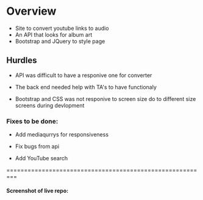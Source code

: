 # Overview 

* Site to convert youtube links to audio 
* An API that looks for album art
* Bootstrap and JQuery to style page
## Hurdles
* API was difficult to have a responive one for converter

* The back end needed help with TA's to have functionaly

* Bootstrap and CSS was not responive to screen size do to different size screens during devlopment

### Fixes to be done:

* Add mediaqurrys for responsiveness

* Fix bugs from api 

* Add YouTube search 

=========================================================

#### Screenshot of live repo: 
